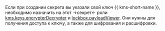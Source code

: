 Если при создании секрета вы указали свой ключ {{ kms-short-name }}, необходимо назначить на этот ->секрет<- роли [kms.keys.encrypterDecrypter](../../kms/security/index.md#service) и [lockbox.payloadViewer](../../lockbox/security/index.md#roles-list). Они нужны для получения доступа к ключу, а также для шифрования и расшифровки.
